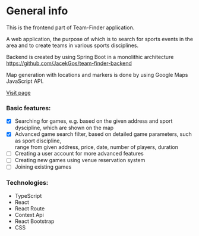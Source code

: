 # General info

This is the frontend part of Team-Finder application.

A web application, the purpose of which is to search for sports events in the area
and to create teams in various sports disciplines.

Backend is created by using Spring Boot in a monolithic architecture </br>
https://github.com/JacekGos/team-finder-backend

Map generation with locations and markers is done by using Google Maps JavaScript API.

<a href="http://team-finder-ui.s3-website.eu-central-1.amazonaws.com/">Visit page</a>

<h3 align="left">Basic features:</h3>

- [x] Searching for games, e.g. based on the given address and sport dyscipline, which are shown on the map
- [x] Advanced game search filter, based on detailed game parameters, such as sport discipline,<br>
  range from given address, price, date, number of players, duration
- [ ] Creating a user account for more advanced features
- [ ] Creating new games using venue reservation system
- [ ] Joining existing games

<h3 align="left">Technologies:</h3>

- TypeScript
- React
- React Route
- Context Api
- React Bootstrap
- CSS
